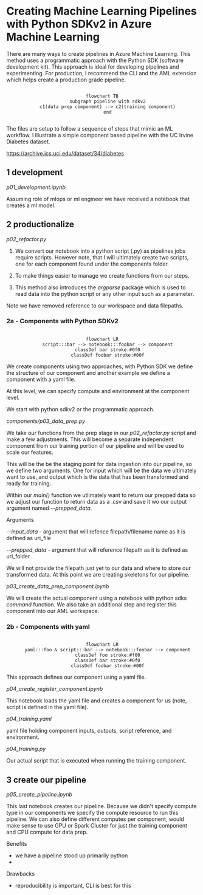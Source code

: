 # Creating Machine Learning Pipelines with Python SDKv2 in Azure Machine Learning

There are many ways to create pipelines in Azure Machine Learning. This method uses a programmatic approach with the Python SDK (software development kit). This approach is ideal for developing pipelines and experimenting. For production, I recommend the CLI and the AML extension which helps create a production grade pipeline.

<center>

```mermaid

flowchart TB
    subgraph pipeline with sdkv2
    c1(data prep component) --> c2(training component)
    end
    
```
</center>

The files are setup to follow a sequence of steps that mimic an ML workflow. I illustrate a simple component based pipeline with the UC Irvine Diabetes dataset. 

https://archive.ics.uci.edu/dataset/34/diabetes


## 1 development 

_p01_development.ipynb_

Assuming role of mlops or ml engineer we have received a notebook that creates a ml model.

## 2 productionalize

_p02_refactor.py_

1. We convert our notebook into a python script (.py) as pipelines jobs require scripts. However note, that I will ultimately create two scripts, one for each component found under the components folder.

2. To make things easier to manage we create functions from our steps.

3. This method also introduces the _argparse_ package which is used to read data into the python script or any other input such as a parameter. 


Note we have removed reference to our workspace and data filepaths.

### 2a - Components with Python SDKv2

<center>

```mermaid

flowchart LR
    script:::bar --> notebook:::foobar --> component
    classDef bar stroke:#0f0
    classDef foobar stroke:#00f

```    

</center>

We create components using two approaches, with Python SDK we define the structure of our component and another example we define a component with a yaml file.

At this level, we can specify compute and environment at the component level.

We start with python sdkv2 or the programmatic approach. 

_components/p03_data_prep.py_

We take our functions from the prep stage in our _p02_refactor.py_ script and make a few adjustments. This will become a separate independent component from our training portion of our pipeline and will be used to scale our features.

This will be the be the staging point for data ingestion into our pipeline, so we define two arguments. One for input which will be the data we ultimately want to use, and output which is the data that has been transformed and ready for training.

Within our _main()_ function we utlimately want to return our prepped data so we adjust our function to return data as a .csv and save it wo our output argument named _--prepped_data_. 

Arguments

_--input_data_ - argument that will refence filepath/filename name as it is defined as uri_file

_--prepped_data_ - argument that will reference filepath as it is defined as uri_folder

We will not provide the filepath just yet to our data and where to store our transformed data. At this point we are creating skeletons for our pipeline.

_p03_create_data_prep_component.ipynb_

We will create the actual component using a notebook with python sdks _command_ function. We also take an additional step and register this component into our AML workspace.


### 2b - Components with yaml

<center>

```mermaid

flowchart LR
    yaml:::foo & script:::bar --> notebook:::foobar --> component
    classDef foo stroke:#f00
    classDef bar stroke:#0f0
    classDef foobar stroke:#00f

```    

</center>

This approach defines our component using a yaml file. 

_p04_create_register_component.ipynb_

This notebook loads the yaml file and creates a component for us (note, script is defined in the yaml file).

_p04_training.yaml_

yaml file holding component inputs, outputs, script reference, and environment. 

_p04_training.py_

Our actual script that is executed when running the training component. 


## 3 create our pipeline

_p05_create_pipeline.ipynb_

This last notebook creates our pipeline. Because we didn't specify compute type in our components we specify the compute resource to run this pipeline. We can also define different computes per component, would make sense to use GPU or Spark Cluster for just the training component and CPU compute for data prep.

Benefits 

+ we have a pipeline stood up primarily python
+ 

Drawbacks

- reproducibility is important, CLI is best for this















